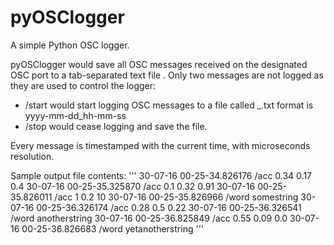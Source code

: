 # pyOSClogger
A simple Python OSC logger.

pyOSClogger would save all OSC messages received on the designated OSC port to a tab-separated text file .
Only two messages are not logged as they are used to control the logger:

- /start <filename> would start logging OSC messages to a file called <filename>_<timestamp>.txt
  <timestamp> format is yyyy-mm-dd_hh-mm-ss
- /stop would cease logging and save the file.

Every message is timestamped with the current time, with microseconds resolution.

Sample output file contents:
'''
30-07-16 00-25-34.826176	/acc	0.34	0.17	0.4
30-07-16 00-25-35.325870	/acc	0.1	0.32	0.91
30-07-16 00-25-35.826011	/acc	1	0.2	10
30-07-16 00-25-35.826966	/word	somestring
30-07-16 00-25-36.326174	/acc	0.28	0.5	0.22
30-07-16 00-25-36.326541	/word	anotherstring
30-07-16 00-25-36.825849	/acc	0.55	0.09	0.0
30-07-16 00-25-36.826683	/word	yetanotherstring
'''